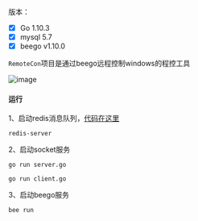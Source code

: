版本：
- [x] Go 1.10.3
- [x] mysql 5.7
- [x] beego v1.10.0

`RemoteCon`项目是通过beego远程控制windows的程控工具

![image](https://s1.ax1x.com/2020/03/17/8tfz0x.png)


#### 运行
1、启动redis消息队列，[代码在这里](https://github.com/legolas-zeng/GOPATH/tree/master/src/code/socket-code)

`
redis-server
`

2、启动socket服务

`
go run server.go
`

`
go run client.go
`

3、启动beego服务

`
bee run
`
